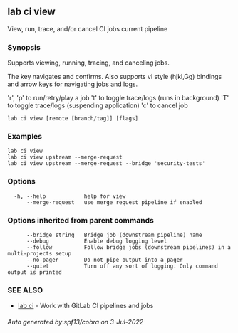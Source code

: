 ## lab ci view

View, run, trace, and/or cancel CI jobs current pipeline

### Synopsis

Supports viewing, running, tracing, and canceling jobs.

The <tab> key navigates and <enter> confirms. Also supports vi style
(hjkl,Gg) bindings and arrow keys for navigating jobs and logs.

'r', 'p' to run/retry/play a job
't' to toggle trace/logs (runs in background)
'T' to toggle trace/logs (suspending application)
'c' to cancel job

```
lab ci view [remote [branch/tag]] [flags]
```

### Examples

```
lab ci view
lab ci view upstream --merge-request
lab ci view upstream --merge-request --bridge 'security-tests'
```

### Options

```
  -h, --help            help for view
      --merge-request   use merge request pipeline if enabled
```

### Options inherited from parent commands

```
      --bridge string   Bridge job (downstream pipeline) name
      --debug           Enable debug logging level
      --follow          Follow bridge jobs (downstream pipelines) in a multi-projects setup
      --no-pager        Do not pipe output into a pager
      --quiet           Turn off any sort of logging. Only command output is printed
```

### SEE ALSO

* [lab ci](lab_ci.md)	 - Work with GitLab CI pipelines and jobs

###### Auto generated by spf13/cobra on 3-Jul-2022

